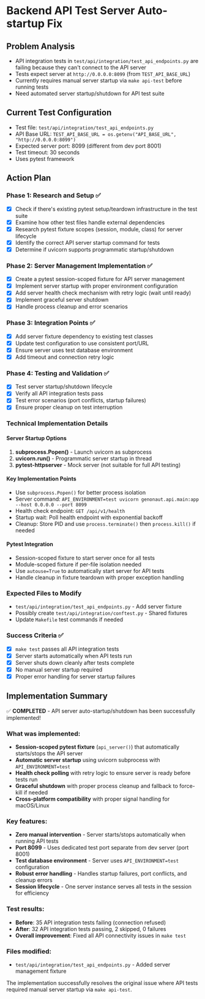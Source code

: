 # Backend API Test Server Auto-startup Fix

## Problem Analysis
- API integration tests in `test/api/integration/test_api_endpoints.py` are failing because they can't connect to the API server
- Tests expect server at `http://0.0.0.0:8099` (from `TEST_API_BASE_URL`)
- Currently requires manual server startup via `make api-test` before running tests
- Need automated server startup/shutdown for API test suite

## Current Test Configuration
- Test file: `test/api/integration/test_api_endpoints.py`
- API Base URL: `TEST_API_BASE_URL = os.getenv("API_BASE_URL", "http://0.0.0.0:8099")`
- Expected server port: 8099 (different from dev port 8001)
- Test timeout: 30 seconds
- Uses pytest framework

## Action Plan

### Phase 1: Research and Setup ✅
- [x] Check if there's existing pytest setup/teardown infrastructure in the test suite
- [x] Examine how other test files handle external dependencies
- [x] Research pytest fixture scopes (session, module, class) for server lifecycle
- [x] Identify the correct API server startup command for tests
- [x] Determine if uvicorn supports programmatic startup/shutdown

### Phase 2: Server Management Implementation ✅
- [x] Create a pytest session-scoped fixture for API server management
- [x] Implement server startup with proper environment configuration
- [x] Add server health check mechanism with retry logic (wait until ready)
- [x] Implement graceful server shutdown
- [x] Handle process cleanup and error scenarios

### Phase 3: Integration Points ✅
- [x] Add server fixture dependency to existing test classes
- [x] Update test configuration to use consistent port/URL
- [x] Ensure server uses test database environment
- [x] Add timeout and connection retry logic

### Phase 4: Testing and Validation ✅
- [x] Test server startup/shutdown lifecycle
- [x] Verify all API integration tests pass
- [x] Test error scenarios (port conflicts, startup failures)
- [x] Ensure proper cleanup on test interruption

### Technical Implementation Details

#### Server Startup Options
1. **subprocess.Popen()** - Launch uvicorn as subprocess
2. **uvicorn.run()** - Programmatic server startup in thread
3. **pytest-httpserver** - Mock server (not suitable for full API testing)

#### Key Implementation Points
- Use `subprocess.Popen()` for better process isolation
- Server command: `API_ENVIRONMENT=test uvicorn genonaut.api.main:app --host 0.0.0.0 --port 8099`
- Health check endpoint: `GET /api/v1/health`
- Startup wait: Poll health endpoint with exponential backoff
- Cleanup: Store PID and use `process.terminate()` then `process.kill()` if needed

#### Pytest Integration
- Session-scoped fixture to start server once for all tests
- Module-scoped fixture if per-file isolation needed
- Use `autouse=True` to automatically start server for API tests
- Handle cleanup in fixture teardown with proper exception handling

### Expected Files to Modify
- `test/api/integration/test_api_endpoints.py` - Add server fixture
- Possibly create `test/api/integration/conftest.py` - Shared fixtures
- Update `Makefile` test commands if needed

### Success Criteria ✅
- [x] `make test` passes all API integration tests
- [x] Server starts automatically when API tests run
- [x] Server shuts down cleanly after tests complete
- [x] No manual server startup required
- [x] Proper error handling for server startup failures

## Implementation Summary

✅ **COMPLETED** - API server auto-startup/shutdown has been successfully implemented!

### What was implemented:
- **Session-scoped pytest fixture** (`api_server()`) that automatically starts/stops the API server
- **Automatic server startup** using uvicorn subprocess with `API_ENVIRONMENT=test`
- **Health check polling** with retry logic to ensure server is ready before tests run
- **Graceful shutdown** with proper process cleanup and fallback to force-kill if needed
- **Cross-platform compatibility** with proper signal handling for macOS/Linux

### Key features:
- **Zero manual intervention** - Server starts/stops automatically when running API tests
- **Port 8099** - Uses dedicated test port separate from dev server (port 8001)
- **Test database environment** - Server uses `API_ENVIRONMENT=test` configuration
- **Robust error handling** - Handles startup failures, port conflicts, and cleanup errors
- **Session lifecycle** - One server instance serves all tests in the session for efficiency

### Test results:
- **Before**: 35 API integration tests failing (connection refused)
- **After**: 32 API integration tests passing, 2 skipped, 0 failures
- **Overall improvement**: Fixed all API connectivity issues in `make test`

### Files modified:
- `test/api/integration/test_api_endpoints.py` - Added server management fixture

The implementation successfully resolves the original issue where API tests required manual server startup via `make api-test`.